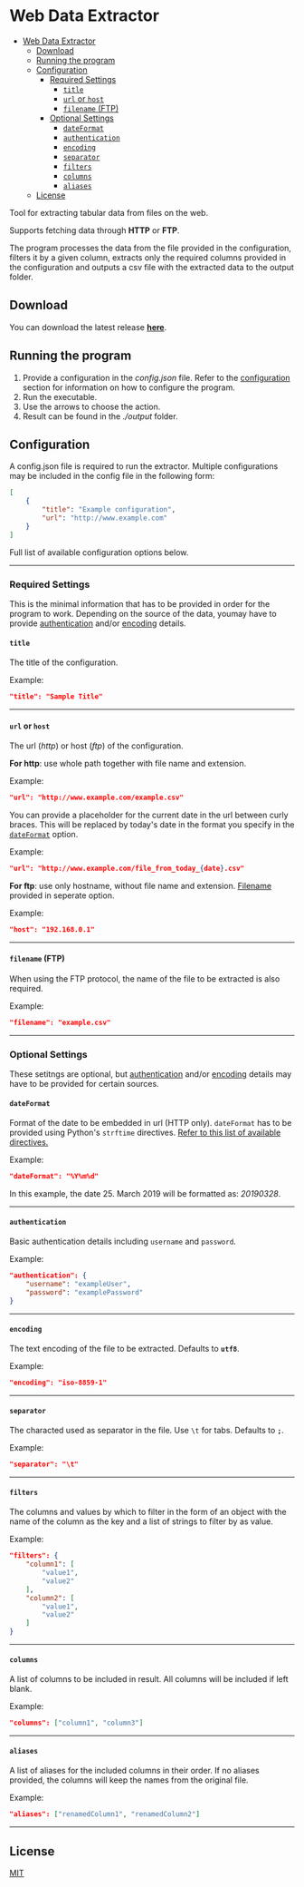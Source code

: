 # Web Data Extractor

- [Web Data Extractor](#web-data-extractor)
  - [Download](#download)
  - [Running the program](#running-the-program)
  - [Configuration](#configuration)
    - [Required Settings](#required-settings)
      - [`title`](#title)
      - [`url` or `host`](#url-or-host)
      - [`filename` (FTP)](#filename-ftp)
    - [Optional Settings](#optional-settings)
      - [`dateFormat`](#dateformat)
      - [`authentication`](#authentication)
      - [`encoding`](#encoding)
      - [`separator`](#separator)
      - [`filters`](#filters)
      - [`columns`](#columns)
      - [`aliases`](#aliases)
  - [License](#license)
 

Tool for extracting tabular data from files on the web.

Supports fetching data through __HTTP__ or __FTP__.

The program processes the data from the file provided in the configuration, filters it by a given column, extracts only the required columns provided in the configuration and outputs a csv file with the extracted data to the output folder.


## Download

You can download the latest release [__here__](https://github.com/mareksl/web_extractor/releases/latest).


## Running the program

1. Provide a configuration in the _config.json_ file. Refer to the [configuration](#configuration) section for information on how to configure the program.
2. Run the executable.
3. Use the arrows to choose the action.
4. Result can be found in the _./output_ folder.


## Configuration

A config.json file is required to run the extractor.
Multiple configurations may be included in the config file in the following form:

```json
[
    {
        "title": "Example configuration",
        "url": "http://www.example.com"
    }
]
```

Full list of available configuration options below.

---

### Required Settings

This is the minimal information that has to be provided in order for the program to work. Depending on the source of the data, youmay have to provide [authentication](#authentication) and/or [encoding](#encoding) details.


#### `title`

The title of the configuration.

Example:
```json
"title": "Sample Title"
```

---

#### `url` or `host`

The url (_http_) or host (_ftp_) of the configuration.

__For http__: use whole path together with file name and extension.

Example:
```json
"url": "http://www.example.com/example.csv"
```

You can provide a placeholder for the current date in the url between curly braces. This will be replaced by today's date in the format you specify in the [`dateFormat`](#dateFormat) option.

Example:
```json
"url": "http://www.example.com/file_from_today_{date}.csv"
```

__For ftp__: use only hostname, without file name and extension. [Filename](#filename-(FTP)) provided in seperate option.

Example:
```json
"host": "192.168.0.1"
```

---

#### `filename` (FTP)

When using the FTP protocol, the name of the file to be extracted is also required.

Example:
```json
"filename": "example.csv"
```

---

### Optional Settings

These setitngs are optional, but [authentication](#authentication) and/or [encoding](#encoding) details may have to be provided for certain sources.


#### `dateFormat`

Format of the date to be embedded in url (HTTP only). `dateFormat` has to be provided using Python's `strftime` directives. [Refer to this list of available directives.](http://strftime.org/)

Example:
```json
"dateFormat": "%Y%m%d"
```

In this example, the date 25. March 2019 will be formatted as: _20190328_.

---

#### `authentication`

Basic authentication details including `username` and `password`.

Example:
```json
"authentication": {
    "username": "exampleUser",
    "password": "examplePassword"
}
```

---

#### `encoding`

The text encoding of the file to be extracted. Defaults to __`utf8`__.

Example:
```json
"encoding": "iso-8859-1"
```

---

#### `separator`

The characted used as separator in the file. Use `\t` for tabs. Defaults to __`;`__.

Example:
```json
"separator": "\t"
```

---

#### `filters`

The columns and values by which to filter in the form of an object with the name of the column as the key and a list of strings to filter by as value.

Example:
```json
"filters": {
    "column1": [
        "value1",
        "value2"
    ],
    "column2": [
        "value1",
        "value2"
    ]
}
```

---

#### `columns`

A list of columns to be included in result. All columns will be included if left blank.

Example:
```json
"columns": ["column1", "column3"]
```

---

#### `aliases`

A list of aliases for the included columns in their order. If no aliases provided, the columns will keep the names from the original file.

Example:
```json
"aliases": ["renamedColumn1", "renamedColumn2"]
```

---

## License
[MIT](https:/github.com/mareksl/swx_tool/LICENSE)